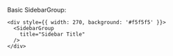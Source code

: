Basic SidebarGroup:

    <div style={{ width: 270, background: '#f5f5f5' }}>
      <SidebarGroup
        title="Sidebar Title"
      />
    </div>
